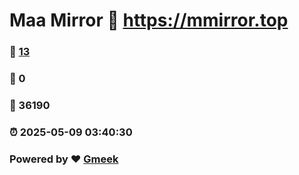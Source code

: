 # Maa Mirror :link: https://mmirror.top 
### :page_facing_up: [13](https://mmirror.top/tag.html) 
### :speech_balloon: 0 
### :hibiscus: 36190 
### :alarm_clock: 2025-05-09 03:40:30 
### Powered by :heart: [Gmeek](https://github.com/Meekdai/Gmeek)
